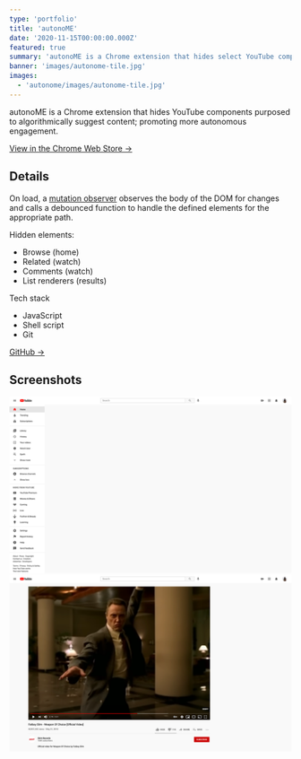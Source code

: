 ```yaml
---
type: 'portfolio'
title: 'autonoME'
date: '2020-11-15T00:00:00.000Z'
featured: true
summary: 'autonoME is a Chrome extension that hides select YouTube components purposed to algorithmically suggest content; promoting more autonomous engagement.'
banner: 'images/autonome-tile.jpg'
images:
  - 'autonome/images/autonome-tile.jpg'
---
```


autonoME is a Chrome extension that hides YouTube components purposed to algorithmically suggest content; promoting more autonomous engagement.

[View in the Chrome Web Store →](https://chrome.google.com/webstore/detail/autonome/ejffjoifollhhakdacnepnkoidpjkhdg)

## Details

On load, a [mutation observer](https://developer.mozilla.org/en-US/docs/Web/API/MutationObserver) observes the body of the DOM for changes and calls a debounced function to handle the defined elements for the appropriate path.

Hidden elements:

- Browse (home)
- Related (watch)
- Comments (watch)
- List renderers (results)

<article class="tech-card">

Tech stack

- JavaScript
- Shell script
- Git

[GitHub →](https://github.com/ryantoddgarza/autonoME)

</article>

## Screenshots

![home](./images/youtube-home.png 'home')
![home](./images/youtube-watch.png 'watch')
